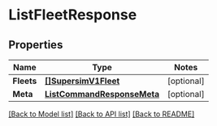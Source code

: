 # ListFleetResponse

## Properties
Name | Type | Notes
------------ | ------------- | -------------
**Fleets** | [**[]SupersimV1Fleet**](supersim.v1.fleet.md) | [optional] 
**Meta** | [**ListCommandResponseMeta**](ListCommandResponse_meta.md) | [optional] 

[[Back to Model list]](../README.md#documentation-for-models) [[Back to API list]](../README.md#documentation-for-api-endpoints) [[Back to README]](../README.md)


